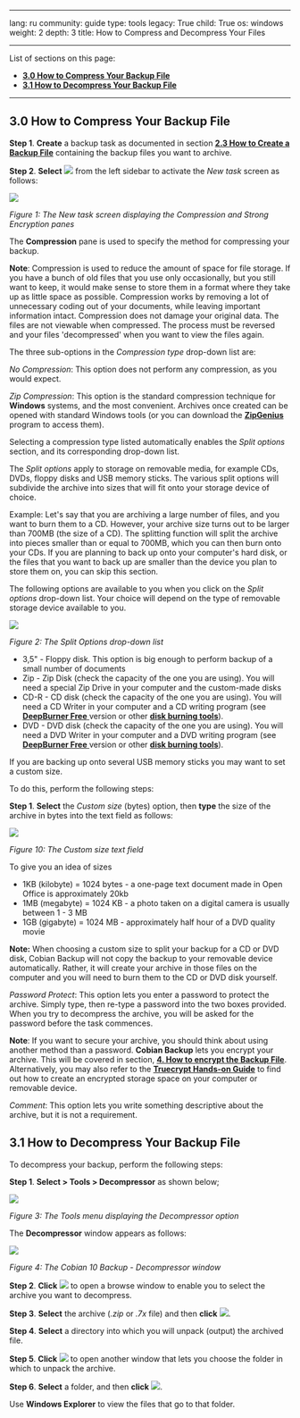 

---

lang: ru
community: guide
type: tools
legacy: True
child: True
os: windows
weight: 2
depth: 3
title: How to Compress and Decompress Your Files

---

List of sections on this page:

- [**3.0 How to Compress Your Backup File**](#3.0)
- [**3.1 How to Decompress Your Backup File**](#3.1)

-------

<a name="3.0"></a>
## 3.0 How to Compress Your Backup File ##

**Step 1**. **Create** a backup task as documented in section [**2.3 How to Create a Backup File**](/en/cobian_howtobackup#2.2) containing the backup files you want to archive.

**Step 2**. **Select** ![](/sbox/screen/cobian-en/22.png) from the left sidebar to activate the *New task* screen as follows:

![](/sbox/screen/cobian-en/23.png)

*Figure 1: The New task screen displaying the Compression and Strong Encryption panes*

The **Compression** pane is used to specify the method for compressing your backup.

**Note**: Compression is used to reduce the amount of space for file storage. If you have a bunch of old files that you use only occasionally, but you still want to keep, it would make sense to store them in a format where they take up as little space as possible. Compression works by removing a lot of unnecessary coding out of your documents, while leaving important information intact. Compression does not damage your original data. The files are not viewable when compressed. The process must be reversed and your files 'decompressed' when you want to view the files again.

The three sub-options in the *Compression type* drop-down list are:

*No Compression*: This option does not perform any compression, as you would expect.

*Zip Compression*: This option is the standard compression technique for **Windows** systems, and the most convenient. Archives once created can be opened with standard Windows tools (or you can download the [**ZipGenius**](http://www.zipgenius.it/) program to access them). 

Selecting a compression type listed automatically enables the *Split options* section, and its corresponding drop-down list.

The *Split options* apply to storage on removable media, for example CDs, DVDs, floppy disks and USB memory sticks. The various split options will subdivide the archive into sizes that will fit onto your storage device of choice. 

Example: 
Let's say that you are archiving a large number of files, and you want to burn them to a CD. However, your archive size turns out to be larger than 700MB (the size of a CD). The splitting function will split the archive into pieces smaller than or equal to 700MB, which you can then burn onto your CDs. If you are planning to back up onto your computer's hard disk, or the files that you want to back up are smaller than the device you plan to store them on, you can skip this section.

The following options are available to you when you click on the *Split options* drop-down list. Your choice will depend on the type of removable storage device available to you.

![](/sbox/screen/cobian-en/24.png)

*Figure 2: The Split Options drop-down list*

- 3,5" - Floppy disk. This option is big enough to perform backup of a small number of documents
- Zip - Zip Disk (check the capacity of the one you are using). You will need a special Zip Drive in your computer and the custom-made disks
- CD-R - CD disk (check the capacity of the one you are using). You will need a CD Writer in your computer and a CD writing program (see [**DeepBurner Free** ](http://www.deepburner.com/) version or other [**disk burning tools**](http://www.thefreecountry.com/utilities/dvdcdburning.shtml)).
- DVD - DVD disk (check the capacity of the one you are using). You will need a DVD Writer in your computer and a DVD writing program (see [**DeepBurner Free** ](http://www.deepburner.com/) version or other [**disk burning tools**](http://www.thefreecountry.com/utilities/dvdcdburning.shtml)). 

If you are backing up onto several USB memory sticks you may want to set a custom size.

To do this, perform the following steps:

**Step 1**. **Select** the *Custom size* (bytes) option, then <b>type</b> the size of the archive in bytes into the text field as follows:

![](/sbox/screen/cobian-en/25.png)

*Figure 10: The Custom size text field*

To give you an idea of sizes

- 1KB (kilobyte) = 1024 bytes - a one-page text document made in Open Office is approximately 20kb
- 1MB (megabyte) = 1024 KB - a photo taken on a digital camera is usually between 1 - 3 MB
- 1GB (gigabyte) = 1024 MB - approximately half hour of a DVD quality movie 

**Note:** When choosing a custom size to split your backup for a CD or DVD disk, Cobian Backup will not copy the backup to your removable device automatically. Rather, it will create your archive in those files on the computer and you will need to burn them to the CD or DVD disk yourself.

*Password Protect*: This option lets you enter a password to protect the archive. Simply type, then re-type a password into the two boxes provided. When you try to decompress the archive, you will be asked for the password before the task commences.

**Note**: If you want to secure your archive, you should think about using another method than a password. **Cobian Backup** lets you encrypt your archive. This will be covered in section, [**4. How to encrypt the Backup File**](/cobian_encrypt). Alternatively, you may also refer to the [**Truecrypt Hands-on Guide**](/en/truecrypt_main) to find out how to create an encrypted storage space on your computer or removable device.

*Comment*: This option lets you write something descriptive about the archive, but it is not a requirement. 

<a name="3.1"></a>
## 3.1 How to Decompress Your Backup File ##

To decompress your backup, perform the following steps:

**Step 1**. **Select > Tools > Decompressor** as shown below;

![](/sbox/screen/cobian-en/26.png)

*Figure 3: The Tools menu displaying the Decompressor option*

The **Decompressor** window appears as follows:

![](/sbox/screen/cobian-en/27.png)

*Figure 4: The Cobian 10 Backup - Decompressor window*

**Step 2**. **Click** ![](/sbox/screen/cobian-en/28.png) to open a browse window to enable you to select the archive you want to decompress.

**Step 3**. **Select** the archive (*.zip* or *.7x* file) and then **click** ![](/sbox/screen/cobian-en/13.png).

**Step 4**. **Select** a directory into which you will unpack (output) the archived file.

**Step 5**. **Click** ![](/sbox/screen/cobian-en/29.png) to open another window that lets you choose the folder in which to unpack the archive.

**Step 6**. **Select** a folder, and then **click** ![](/sbox/screen/cobian-en/13.png).

Use **Windows Explorer** to view the files that go to that folder.


